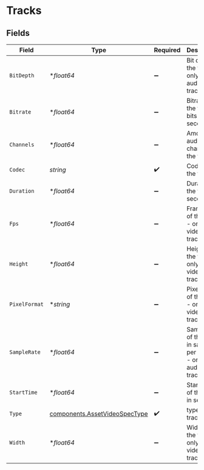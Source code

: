 # Tracks


## Fields

| Field                                                                          | Type                                                                           | Required                                                                       | Description                                                                    | Example                                                                        |
| ------------------------------------------------------------------------------ | ------------------------------------------------------------------------------ | ------------------------------------------------------------------------------ | ------------------------------------------------------------------------------ | ------------------------------------------------------------------------------ |
| `BitDepth`                                                                     | **float64*                                                                     | :heavy_minus_sign:                                                             | Bit depth of the track - only for audio tracks                                 | 16                                                                             |
| `Bitrate`                                                                      | **float64*                                                                     | :heavy_minus_sign:                                                             | Bitrate of the track in bits per second                                        | 1000000                                                                        |
| `Channels`                                                                     | **float64*                                                                     | :heavy_minus_sign:                                                             | Amount of audio channels in the track                                          | 2                                                                              |
| `Codec`                                                                        | *string*                                                                       | :heavy_check_mark:                                                             | Codec of the track                                                             | aac                                                                            |
| `Duration`                                                                     | **float64*                                                                     | :heavy_minus_sign:                                                             | Duration of the track in seconds                                               | 23.8238                                                                        |
| `Fps`                                                                          | **float64*                                                                     | :heavy_minus_sign:                                                             | Frame rate of the track - only for video tracks                                | 30                                                                             |
| `Height`                                                                       | **float64*                                                                     | :heavy_minus_sign:                                                             | Height of the track - only for video tracks                                    | 1080                                                                           |
| `PixelFormat`                                                                  | **string*                                                                      | :heavy_minus_sign:                                                             | Pixel format of the track - only for video tracks                              | yuv420p                                                                        |
| `SampleRate`                                                                   | **float64*                                                                     | :heavy_minus_sign:                                                             | Sample rate of the track in samples per second - only for<br/>audio tracks<br/> | 44100                                                                          |
| `StartTime`                                                                    | **float64*                                                                     | :heavy_minus_sign:                                                             | Start time of the track in seconds                                             | 23.8238                                                                        |
| `Type`                                                                         | [components.AssetVideoSpecType](../../models/components/assetvideospectype.md) | :heavy_check_mark:                                                             | type of track                                                                  | video                                                                          |
| `Width`                                                                        | **float64*                                                                     | :heavy_minus_sign:                                                             | Width of the track - only for video tracks                                     | 1920                                                                           |